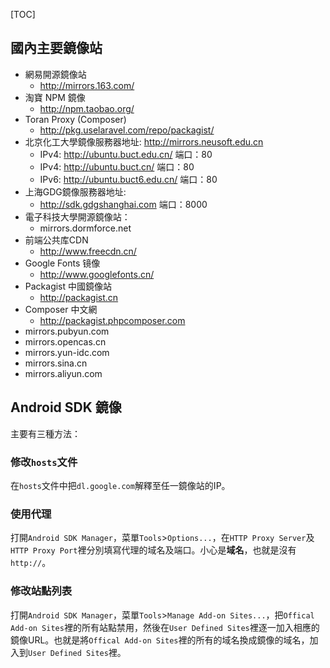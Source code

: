 [TOC]


## 國內主要鏡像站

- 網易開源鏡像站
  - http://mirrors.163.com/
- 淘寶 NPM 鏡像
  - http://npm.taobao.org/
- Toran Proxy (Composer)
  - http://pkg.uselaravel.com/repo/packagist/
- 北京化工大學鏡像服務器地址: http://mirrors.neusoft.edu.cn
  - IPv4: http://ubuntu.buct.edu.cn/ 端口：80
  - IPv4: http://ubuntu.buct.cn/ 端口：80
  - IPv6: http://ubuntu.buct6.edu.cn/ 端口：80
- 上海GDG鏡像服務器地址:
  - http://sdk.gdgshanghai.com 端口：8000
- 電子科技大學開源鏡像站：
  - mirrors.dormforce.net
- 前端公共库CDN
  - http://www.freecdn.cn/
- Google Fonts 镜像
  - http://www.googlefonts.cn/
- Packagist 中國鏡像站
  - http://packagist.cn
- Composer 中文網
  - http://packagist.phpcomposer.com
- mirrors.pubyun.com
- mirrors.opencas.cn
- mirrors.yun-idc.com
- mirrors.sina.cn
- mirrors.aliyun.com


## Android SDK 鏡像

主要有三種方法：

### 修改`hosts`文件

在`hosts`文件中把`dl.google.com`解釋至任一鏡像站的IP。

### 使用代理

打開`Android SDK Manager`，菜單`Tools`>`Options...`，在`HTTP Proxy Server`及`HTTP Proxy Port`裡分別填寫代理的域名及端口。小心是**域名**，也就是沒有`http://`。

### 修改站點列表

打開`Android SDK Manager`，菜單`Tools`>`Manage Add-on Sites...`，把`Offical Add-on Sites`裡的所有站點禁用，然後在`User Defined Sites`裡逐一加入相應的鏡像URL。也就是將`Offical Add-on Sites`裡的所有的域名換成鏡像的域名，加入到`User Defined Sites`裡。
